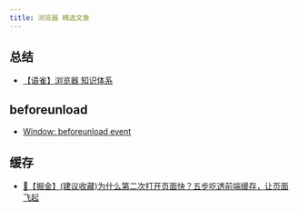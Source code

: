 ```yaml
---
title: 浏览器 精选文章
---
```


## 总结
- [【语雀】浏览器 知识体系](https://www.yuque.com/docs/share/ef7d0a20-e081-4259-8ac0-b89ded33467b '【语雀】浏览器 知识体系')

## beforeunload
- [Window: beforeunload event](https://developer.mozilla.org/zh-CN/docs/Web/API/Window/beforeunload_event 'Window: beforeunload event')

## 缓存
- [🌟【掘金】(建议收藏)为什么第二次打开页面快？五步吃透前端缓存，让页面飞起](https://juejin.cn/post/6993358764481085453?share_token=20ce80d0-b8e6-44d2-a47b-58b24fb9ebfe&from=from_parent_mindnote#heading-6 '【掘金】meta标签到底是做什么的|我竟一无所知')

